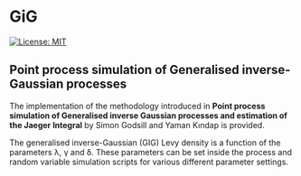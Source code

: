# GiG

[![License: MIT](https://img.shields.io/badge/License-MIT-yellow.svg)](https://opensource.org/licenses/MIT)

## Point process simulation of Generalised inverse-Gaussian processes

The implementation of the methodology introduced in __Point process simulation of Generalised inverse Gaussian processes and estimation of the Jaeger Integral__ by Simon Godsill and Yaman Kındap is provided.

The generalised inverse-Gaussian (GIG) Levy density is a function of the parameters λ, γ and δ. These parameters can be set inside the process and random variable simulation scripts for various different parameter settings.
